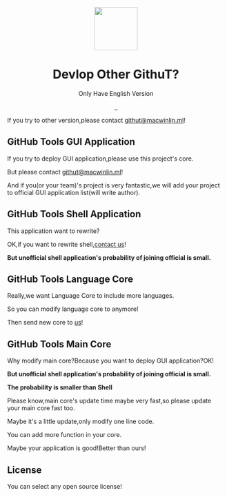 <div align="center">
  <img src="https://s1.imagehub.cc/images/2022/04/09/favicon.png" width="100px" height="100px">
  <h1 align="center">Devlop Other GithuT?</h1>
  
  Only Have English Version
  
  <a href="https://github.com/macwinlin-studio/GithuT/blob/1.0.0/LICENSE">
    <img src="https://img.shields.io/badge/license-Apache--2.0-blue" alt="">
  </a>
  <a href="https://www.microsoft.com/en-us/windows">
    <img src="https://img.shields.io/badge/platform-windows-orange" alt="">
  </a>
  <a href="https://www.python.org">
    <img src="https://img.shields.io/badge/python-v3.9-orange" alt="">
  </a>
</div>

If you try to other version,please contact [githut@macwinlin.ml](mailto:githut@macwinlin.ml)!

## GitHub Tools GUI Application

If you try to deploy GUI application,please use this project's core.

But please contact [githut@macwinlin.ml](mailto:githut@macwinlin.ml)!

And if you(or your team)'s project is very fantastic,we will add your project to official GUI application list(will write author).

## GitHub Tools Shell Application

This application want to rewrite?

OK,if you want to rewrite shell,[contact us](mailto:githut@macwinlin.ml)!

**But unofficial shell application's probability of joining official is small.**

## GitHub Tools Language Core

Really,we want Language Core to include more languages.

So you can modify language core to anymore!

Then send new core to [us](mailto:githut@macwinlin.ml)!

## GitHub Tools Main Core

Why modify main core?Because you want to deploy GUI application?OK!

**But unofficial shell application's probability of joining official is small.**

**The probability is smaller than Shell**

Please know,main core's update time maybe very fast,so please update your main core fast too.

Maybe it's a little update,only modify one line code.

You can add more function in your core.

Maybe your application is good!Better than ours!

## License

You can select any open source license!
